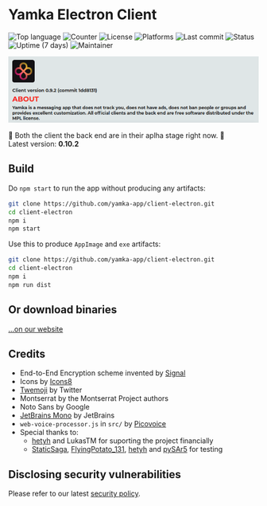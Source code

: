 # Yamka Electron Client

![Top language](https://img.shields.io/github/languages/top/yamka-app/client-electron)
![Counter](https://img.shields.io/github/search/yamka-app/client-electron/goto%20)
![License](https://img.shields.io/github/license/yamka-app/client-electron)
![Platforms](https://img.shields.io/badge/platform-win64%20%7C%20linux64-blueviolet)
![Last commit](https://img.shields.io/github/last-commit/yamka-app/client-electron)
![Status](https://img.shields.io/uptimerobot/status/m788461709-79464d516b1ef3af81a20454)
![Uptime (7 days)](https://img.shields.io/uptimerobot/ratio/7/m788461709-79464d516b1ef3af81a20454)
![Maintainer](https://img.shields.io/badge/maintainer-portasynthinca3-ff69b4)

![](promo.png)

:construction: Both the client the back end are in their aplha stage right now. :construction:\
Latest version: **0.10.2**

## Build
Do `npm start` to run the app without producing any artifacts:
```sh
git clone https://github.com/yamka-app/client-electron.git
cd client-electron
npm i
npm start
```

Use this to produce `AppImage` and `exe` artifacts:
```sh
git clone https://github.com/yamka-app/client-electron.git
cd client-electron
npm i
npm run dist
```

## Or download binaries
[...on our website](https://yamka.app/download)

## Credits
  - End-to-End Encryption scheme invented by [Signal](https://www.signal.org/docs)
  - Icons by [Icons8](https://icons8.com)
  - [Twemoji](https://twemoji.twitter.com) by Twitter
  - Montserrat by the Montserrat Project authors
  - Noto Sans by Google
  - [JetBrains Mono](https://www.jetbrains.com/lp/mono) by JetBrains
  - `web-voice-processor.js` in `src/` by [Picovoice](https://picovoice.ai)
  - Special thanks to:
    - [hetyh](https://github.com/hetyh) and LukasTM for suporting the project financially
    - [StaticSaga](https://github.com/StaticSaga), [FlyingPotato_131](https://github.com/FlyingPotato-131), [hetyh](https://github.com/hetyh) and [pySAr5](https://github.com/NOTNOTsergey) for testing

## Disclosing security vulnerabilities
Please refer to our latest [security policy](https://github.com/yamka-app/legal/blob/master/SECURITY.md).